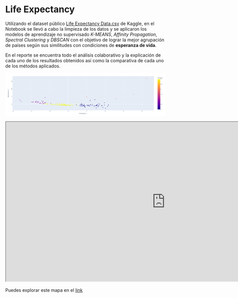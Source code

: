 # Life Expectancy

Utilizando el dataset público [Life Expectancy Data.csv](https://www.kaggle.com/datasets/kumarajarshi/life-expectancy-who) de Kaggle, en el Notebook se llevó a cabo la limpieza de los datos y se aplicaron los modelos de aprendizaje no supervisado *K-MEANS*, *Affinity Propagation*, *Spectral Clustering* y *DBSCAN* con el objetivo de lograr la mejor agrupación de países según sus similitudes con condiciones de **esperanza de vida**.

En el reporte se encuentra todo el análisis colaborativo y la explicación de cada uno de los resultados obtenidos así como la comparativa de cada uno de los métodos aplicados. 

![](https://github.com/NaomiPadillaM/Life-Expectancy/blob/main/images/Kmeans_g.png)

<iframe src="https://e6lifenosupervisado.netlify.app/" height="500" width="1000"></iframe>

Puedes explorar este mapa en el [link](https://e6lifenosupervisado.netlify.app/)


